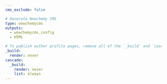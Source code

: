 ```yaml
---
cms_exclude: false

# Generate Wowchemy CMS
type: wowchemycms
outputs:
  - wowchemycms_config
  - HTML

# To publish author profile pages, remove all of the `_build` and `cascade` settings below.
_build:
  render: never
cascade:
  _build:
    render: never
    list: always
---
```

